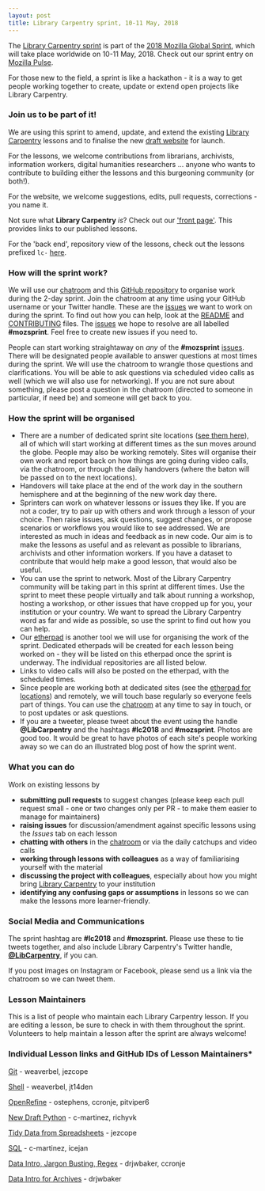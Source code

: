 ```yaml
---
layout: post
title: Library Carpentry sprint, 10-11 May, 2018
---
```


The [Library Carpentry sprint](https://www.mozillapulse.org/entry/642) is part of 
the [2018 Mozilla Global Sprint](https://foundation.mozilla.org/opportunity/global-sprint/), 
which will take place worldwide on 10-11 May, 2018. Check out our sprint entry 
on [Mozilla Pulse](https://www.mozillapulse.org/entry/642). 

For those new to the field, a sprint is like a hackathon - it is a way to get people working together to create, 
update or extend open projects like Library Carpentry.

### Join us to be part of it!

We are using this sprint to amend, update, and extend the existing [Library Carpentry](https://librarycarpentry.github.io/) 
lessons and to finalise the new [draft website](https://github.com/richyvk/library-carpentry-redesign) for launch. 

For the lessons, we welcome contributions from librarians, archivists, information workers, 
digital humanities researchers ... anyone who wants to contribute to building either the lessons and this burgeoning community (or both!).

For the website, we welcome suggestions, edits, pull requests, corrections - you name it.

Not sure what **Library Carpentry** *is*? Check out our ['front page'](https://librarycarpentry.github.io/). 
This provides links to our published lessons. 

For the 'back end', repository view of the lessons, check out the lessons prefixed `lc-` [here](https://github.com/librarycarpentry).

### How will the sprint work?

We will use our [chatroom](https://gitter.im/LibraryCarpentry/Lobby) and 
this [GitHub repository](https://github.com/data-lessons/librarycarpentry) to organise work during the 2-day sprint. 
Join the chatroom at any time using your GitHub username or your Twitter handle. 
These are the [issues](https://github.com/data-lessons/librarycarpentry/issues) we want to work on during the sprint. 
To find out how you can help, look at the [README](https://github.com/data-lessons/librarycarpentry/blob/master/README.md) 
and [CONTRIBUTING](https://github.com/data-lessons/librarycarpentry/blob/master/CONTRIBUTING.md) files. 
The [issues](https://github.com/data-lessons/librarycarpentry/issues) we hope to resolve are all labelled **#mozsprint**. 
Feel free to create new issues if you need to.

People can start working straightaway on *any* of the **#mozsprint** [issues](https://github.com/data-lessons/librarycarpentry/issues). There will be designated people available to answer questions at most times during the sprint. We will use the chatroom to wrangle those questions and clarifications. You will be able to ask questions via scheduled video calls as well (which we will also use for networking). If you are not sure about something, please post a question in the chatroom (directed to someone in particular, if need be) and someone will get back to you.

### How the sprint will be organised

- There are a number of dedicated sprint site locations ([see them here](http://pad.software-carpentry.org/lc-sprint-2018)), 
all of which will start working at different times as the sun moves around the globe. People may also be working remotely. 
Sites will organise their own work and report back on how things are going during video calls, via the chatroom, or 
through the daily handovers (where the baton will be passed on to the next locations).
- Handovers will take place at the end of the work day in the southern hemisphere and at the beginning of the new work day there. 
- Sprinters can work on whatever lessons or issues they like. If you are not a coder, try to pair up with others and work 
through a lesson of your choice. Then raise issues, ask questions, suggest changes, or propose scenarios or workflows you 
would like to see addressed. We are interested as much in ideas and feedback as in new code. Our aim is to make the 
lessons as useful and as relevant as possible to librarians, archivists and other information workers. If you have a dataset to 
contribute that would help make a good lesson, that would also be useful.
- You can use the sprint to network. Most of the Library Carpentry community will be taking part in this sprint at different times. Use the sprint to meet these people virtually and talk about running a workshop, hosting a workshop, or other issues that have cropped up for you, your institution or your country. We want to spread the Library Carpentry word as far and wide as possible, so use the sprint to find out how you can help.
- Our [etherpad](http://pad.software-carpentry.org/lc-sprint-2018) is another tool we will use for organising the work of the sprint. 
Dedicated etherpads will be created for each lesson being worked on - they will be listed on this etherpad once the sprint is underway. 
The individual repositories are all listed below.
- Links to video calls will also be posted on the etherpad, with the scheduled times.
- Since people are working both at dedicated sites (see the [etherpad for locations](http://pad.software-carpentry.org/lc-sprint-2018)) 
and remotely, we will touch base regularly so everyone feels part of things. You can use the [chatroom](https://gitter.im/LibraryCarpentry/Lobby)
at any time to say in touch, or to post updates or ask questions.
- If you are a tweeter, please tweet about the event using the handle **@LibCarpentry** and the hashtags **#lc2018** and **#mozsprint**. Photos are good too. It would be great to have photos of each site's people working away so we can do an illustrated blog post of how the sprint went.

### What you can do

Work on existing lessons by
- **submitting pull requests** to suggest changes (please keep each pull request small - one or two changes only per PR - to make 
them easier to manage for maintainers)
- **raising issues** for discussion/amendment against specific lessons using the *Issues* tab on each lesson
- **chatting with others** in the [chatroom](https://gitter.im/LibraryCarpentry/Lobby) or via the daily catchups and video calls
- **working through lessons with colleagues** as a way of familiarising yourself with the material
- **discussing the project with colleagues**, especially about how you might bring [Library Carpentry](http://librarycarpentry.github.io/) to your institution
- **identifying any confusing gaps or assumptions** in lessons so we can make the lessons more learner-friendly.

### Social Media and Communications

The sprint hashtag are **#lc2018** and **#mozsprint**. Please use these to tie tweets together, and also include 
Library Carpentry's Twitter handle, [**@LibCarpentry**](https://twitter.com/LibCarpentry), if you can. 

If you post images on Instagram or Facebook, please send us a link via the chatroom so we can tweet them.

### Lesson Maintainers

This is a list of people who maintain each Library Carpentry lesson. If you are editing a lesson, be sure to check 
in with them throughout the sprint. Volunteers to help maintain a lesson after the sprint are always welcome!

### Individual Lesson links and GitHub IDs of Lesson Maintainers*

[Git](https://github.com/librarycarpentry/lc-git) - weaverbel, jezcope

[Shell](https://github.com/librarycarpentry/lc-shell) - weaverbel, jt14den

[OpenRefine](https://github.com/librarycarpentry/lc-open-refine) - ostephens, ccronje, pitviper6

[New Draft Python](https://github.com/librarycarpentry/lc-python-intro) - c-martinez, richyvk

[Tidy Data from Spreadsheets](https://github.com/LibraryCarpentry/lc-spreadsheets) - jezcope

[SQL](https://github.com/librarycarpentry/lc-sql) - c-martinez, icejan

[Data Intro, Jargon Busting, Regex](https://github.com/librarycarpentry/lc-data-intro) - drjwbaker, ccronje

[Data Intro for Archives](https://github.com/LibraryCarpentry/lc-data-intro-archives) - drjwbaker
